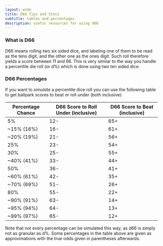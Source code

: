 ```yaml
---
layout: wide
title: D66 Tips and Stats
subtitle: tables and percentages
description: useful resources for using d66
---
```


<h3>What is D66</h3>

D66 means rolling two six sided dice, and labeling one of them to be read as the tens digit, and the other one as the ones digit. Such roll therefore yields a score between 11 and 66. This is very similar to the way you handle a percentile die roll (or d%) which is done using two ten sided dice.

<h3>D66 Percentages</h3>

If you want to <em>simulate</em> a percentile dice roll you can use the following table to get ballpark scores to beat or roll under (both inclusive):

<table class="table">
<thead>
    <tr>
        <th>Percentage Chance</th>
        <th>D66 Score to Roll Under (inclusive)</th>
        <th>D66 Score to Beat (inclusive)</th>
    </tr>
</thead>
<tbody>
   <tr> <td>5%</td>             <td>12-</td>    <td>65+</td> </tr>
   <tr> <td>~15% (16%)</td>     <td>16-</td>    <td>61+</td> </tr>
   <tr> <td>~20% (19%)</td>     <td>21-</td>    <td>56+</td> </tr>
   <tr> <td>25%</td>            <td>23-</td>    <td>54+</td> </tr>
   <tr> <td>30%</td>            <td>25-</td>    <td>55+</td> </tr>
   <tr> <td>~40% (41%)</td>     <td>33-</td>    <td>44+</td> </tr>
   <tr> <td>50%</td>            <td>36-</td>    <td>41+</td> </tr>
   <tr> <td>~60% (61%)</td>     <td>42-</td>    <td>35+</td> </tr>
   <tr> <td>~70% (69%)</td>     <td>51-</td>    <td>26+</td> </tr>
   <tr> <td>80%</td>            <td>55-</td>    <td>22+</td> </tr>
   <tr> <td>~90% (91%)</td>     <td>63-</td>    <td>14+</td> </tr>
   <tr> <td>~95% (94%)</td>     <td>64-</td>    <td>13+</td> </tr>
   <tr> <td>~99% (97%)</td>     <td>65-</td>    <td>12+</td> </tr>
</tbody>
</table>

Note that not every percentage can be simulated this way, as d66 is simply not as granular as d%. Some percentages in the table above are given as approximations with the true odds given in parentheses afterwards.
